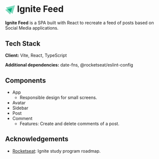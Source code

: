 <h1><img align="center" height="30" src="/src/assets/ignite-logo.svg"> Ignite Feed</h1>

**Ignite Feed** is a SPA built with React to recreate a feed of posts based on Social Media applications.


## Tech Stack

**Client:** Vite, React, TypeScript

**Additional dependencies:** date-fns, @rocketseat/eslint-config


## Components

+ App
    - Responsible design for small screens.
+ Avatar
+ Sidebar
+ Post
+ Comment
    - Features: Create and delete comments of a post.

## Acknowledgements

 - [Rocketseat](https://www.rocketseat.com.br/): Ignite study program roadmap.


